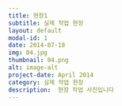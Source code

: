 ```yaml
---
title: 현장1
subtitle: 실제 작업 현장
layout: default
modal-id: 1
date: 2014-07-18
img: 04.jpg
thumbnail: 04.png
alt: image-alt
project-date: April 2014
category: 실제 작업 현장
description:  현장 작업 사진입니다
---
```

